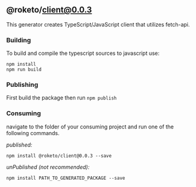 ## @roketo/client@0.0.3

This generator creates TypeScript/JavaScript client that utilizes fetch-api.

### Building

To build and compile the typescript sources to javascript use:
```
npm install
npm run build
```

### Publishing

First build the package then run ```npm publish```

### Consuming

navigate to the folder of your consuming project and run one of the following commands.

_published:_

```
npm install @roketo/client@0.0.3 --save
```

_unPublished (not recommended):_

```
npm install PATH_TO_GENERATED_PACKAGE --save
